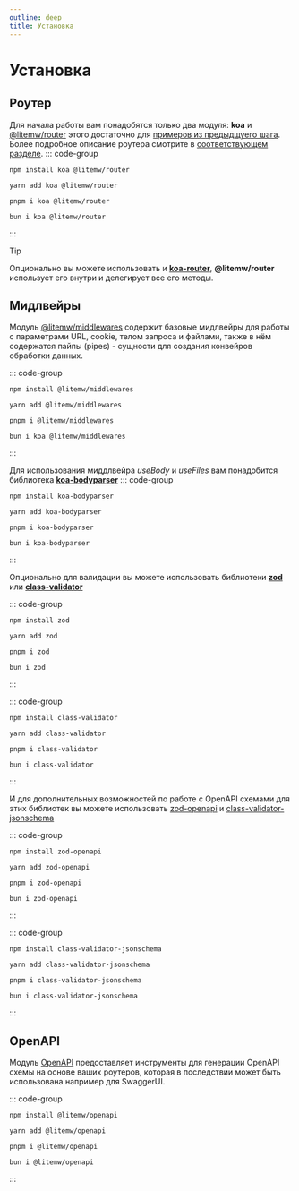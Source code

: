 ```yaml
---
outline: deep
title: Установка
---
```


# Установка

## Роутер
Для начала работы вам понадобятся только два модуля: **koa** и 
[@litemw/router](router) 
этого достаточно для [примеров из предыдщуего шага](why-litemw/#simple-app). 
Более подробное описание роутера смотрите в [соответствующем разделе](router).
::: code-group
```shell [npm]
npm install koa @litemw/router
```
```shell [yarn]
yarn add koa @litemw/router 
```
```shell [pnpm]
pnpm i koa @litemw/router
```
```shell [bun]
bun i koa @litemw/router  
```
:::

> [!TIP]
> Опционально вы можете использовать и [**koa-router**](https://www.npmjs.com/package/koa-router), 
> **@litemw/router** использует его внутри и делегирует все его методы.

## Мидлвейры
Модуль 
[@litemw/middlewares](middlewares)
содержит базовые мидлвейры для работы с параметрами URL, cookie, телом запроса и файлами,
также в нём содержатся пайпы (pipes) - сущности для создания конвейров обработки данных. 

::: code-group
```shell [npm]
npm install @litemw/middlewares
```
```shell [yarn]
yarn add @litemw/middlewares
```
```shell [pnpm]
pnpm i @litemw/middlewares
```
```shell [bun]
bun i koa @litemw/middlewares
```
:::

Для использования миддлвейра *useBody* и *useFiles* вам понадобится библиотека 
[**koa-bodyparser**](https://www.npmjs.com/package/koa-bodyparser)
::: code-group
```shell [npm]
npm install koa-bodyparser
```
```shell [yarn]
yarn add koa-bodyparser
```
```shell [pnpm]
pnpm i koa-bodyparser
```
```shell [bun]
bun i koa-bodyparser
```
:::

Опционально для валидации вы можете использовать библиотеки 
[**zod**](https://zod.dev/?id=ecosystem)
или
[**class-validator**](https://github.com/typestack/class-validator)

::: code-group
```shell [npm]
npm install zod
```
```shell [yarn]
yarn add zod
```
```shell [pnpm]
pnpm i zod
```
```shell [bun]
bun i zod
```
:::

::: code-group
```shell [npm]
npm install class-validator
```
```shell [yarn]
yarn add class-validator
```
```shell [pnpm]
pnpm i class-validator
```
```shell [bun]
bun i class-validator
```
:::

И для дополнительных возможностей по работе с OpenAPI схемами для этих библиотек
вы можете использовать
[zod-openapi](https://www.npmjs.com/package/zod-openapi)
и
[class-validator-jsonschema](https://www.npmjs.com/package/class-validator-jsonschema)

::: code-group
```shell [npm]
npm install zod-openapi
```
```shell [yarn]
yarn add zod-openapi
```
```shell [pnpm]
pnpm i zod-openapi
```
```shell [bun]
bun i zod-openapi
```
:::

::: code-group
```shell [npm]
npm install class-validator-jsonschema
```
```shell [yarn]
yarn add class-validator-jsonschema
```
```shell [pnpm]
pnpm i class-validator-jsonschema
```
```shell [bun]
bun i class-validator-jsonschema
```
:::

## OpenAPI

Модуль 
[OpenAPI](openapi) предоставляет инструменты для генерации OpenAPI схемы 
на основе ваших роутеров, которая в последствии может быть использована
например для SwaggerUI.

::: code-group
```shell [npm]
npm install @litemw/openapi
```
```shell [yarn]
yarn add @litemw/openapi
```
```shell [pnpm]
pnpm i @litemw/openapi
```
```shell [bun]
bun i @litemw/openapi
```
:::